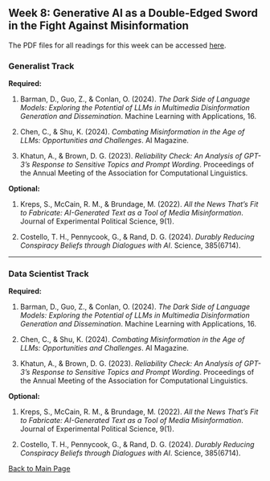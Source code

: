 
## Week 8: Generative AI as a Double-Edged Sword in the Fight Against Misinformation

The PDF files for all readings for this week can be accessed [here](https://canvas.stanford.edu/courses/198736/files/folder/Week%208).

### Generalist Track

**Required:**

1. Barman, D., Guo, Z., & Conlan, O. (2024). *The Dark Side of Language Models: Exploring the Potential of LLMs in Multimedia Disinformation Generation and Dissemination*. Machine Learning with Applications, 16.

2. Chen, C., & Shu, K. (2024). *Combating Misinformation in the Age of LLMs: Opportunities and Challenges*. AI Magazine.

3. Khatun, A., & Brown, D. G. (2023). *Reliability Check: An Analysis of GPT-3’s Response to Sensitive Topics and Prompt Wording*. Proceedings of the Annual Meeting of the Association for Computational Linguistics.

**Optional:**

1. Kreps, S., McCain, R. M., & Brundage, M. (2022). *All the News That’s Fit to Fabricate: AI-Generated Text as a Tool of Media Misinformation*. Journal of Experimental Political Science, 9(1).

2. Costello, T. H., Pennycook, G., & Rand, D. G. (2024). *Durably Reducing Conspiracy Beliefs through Dialogues with AI*. Science, 385(6714).

---

### Data Scientist Track

**Required:**

1. Barman, D., Guo, Z., & Conlan, O. (2024). *The Dark Side of Language Models: Exploring the Potential of LLMs in Multimedia Disinformation Generation and Dissemination*. Machine Learning with Applications, 16.

2. Chen, C., & Shu, K. (2024). *Combating Misinformation in the Age of LLMs: Opportunities and Challenges*. AI Magazine.

3. Khatun, A., & Brown, D. G. (2023). *Reliability Check: An Analysis of GPT-3’s Response to Sensitive Topics and Prompt Wording*. Proceedings of the Annual Meeting of the Association for Computational Linguistics.

**Optional:**

1. Kreps, S., McCain, R. M., & Brundage, M. (2022). *All the News That’s Fit to Fabricate: AI-Generated Text as a Tool of Media Misinformation*. Journal of Experimental Political Science, 9(1).

2. Costello, T. H., Pennycook, G., & Rand, D. G. (2024). *Durably Reducing Conspiracy Beliefs through Dialogues with AI*. Science, 385(6714).


[Back to Main Page](README.md)

